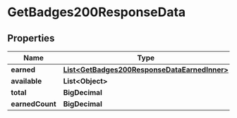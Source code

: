 

# GetBadges200ResponseData


## Properties

| Name | Type | Description | Notes |
|------------ | ------------- | ------------- | -------------|
|**earned** | [**List&lt;GetBadges200ResponseDataEarnedInner&gt;**](GetBadges200ResponseDataEarnedInner.md) |  |  [optional] |
|**available** | **List&lt;Object&gt;** |  |  [optional] |
|**total** | **BigDecimal** |  |  [optional] |
|**earnedCount** | **BigDecimal** |  |  [optional] |



